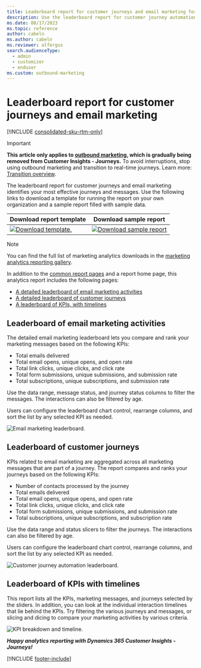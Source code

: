 ```yaml
---
title: Leaderboard report for customer journeys and email marketing for Dynamics 365 Customer Insights - Journeys
description: Use the leaderboard report for customer journey automation and email marketing to identify your most effective marketing activities.
ms.date: 08/17/2023
ms.topic: reference
author: cabeln
ms.author: cabeln
ms.reviewer: alfergus
search.audienceType: 
  - admin
  - customizer
  - enduser
ms.custom: outbound-marketing
---
```


# Leaderboard report for customer journeys and email marketing

[!INCLUDE [consolidated-sku-rtm-only](.././includes/consolidated-sku-rtm-only.md)]

> [!IMPORTANT]
> **This article only applies to [outbound marketing](../user-guide.md), which is gradually being removed from Customer Insights - Journeys.** To avoid interruptions, stop using outbound marketing and transition to real-time journeys. Learn more: [Transition overview](../transition-overview.md).

The leaderboard report for customer journeys and email marketing identifies your most effective journeys and messages. Use the following links to download a template for running the report on your own organization and a sample report filled with sample data.

|Download report template  |Download sample report  |
|---------|---------|
[![Download template.](media/IconDownloadTemplate30.png)](https://github.com/microsoft/Dynamics-365-for-Marketing---Power-BI-Reporting/raw/master/PowerBI-Templates/MarketingAnalyzers%20-%20Journey%26Email%20Leaderboard.pbit)|[![Download sample report](media/IconDownloadReport30.png)](https://github.com/microsoft/Dynamics-365-for-Marketing---Power-BI-Reporting/raw/master/pbx%20files/MarketingAnalyzers%20-%20Journey%26Email%20Leaderboard.pbix)|

> [!NOTE]
> You can find the full list of marketing analytics downloads in the [marketing analytics reporting gallery](analytics-gallery-start.md#gallery).

In addition to the [common report pages](analytics-gallery-framework.md#common-report-pages) and a report home page, this analytics report includes the following pages:

- [A detailed leaderboard of email marketing activities](#email-leaderboard)
- [A detailed leaderboard of customer journeys](#journey-leaderboard)
- [A leaderboard of KPIs, with timelines](#leaderboard-kpis)


<a name="email-leaderboard"></a>

## Leaderboard of email marketing activities

The detailed email marketing leaderboard lets you compare and rank your marketing messages based on the following KPIs:

- Total emails delivered
- Total email opens, unique opens, and open rate
- Total link clicks, unique clicks, and click rate
- Total form submissions, unique submissions, and submission rate
- Total subscriptions, unique subscriptions, and submission rate

Use the data range, message status, and journey status columns to filter the messages. The interactions can also be filtered by age.

Users can configure the leaderboard chart control, rearrange columns, and sort the list by any selected KPI as needed.

![Email marketing leaderboard.](media/Leaderboards/LeaderBoards-EmailLeaderBoardReport.png "Email marketing leaderboard")

<a name="journey-leaderboard"></a>

## Leaderboard of customer journeys

KPIs related to email marketing are aggregated across all marketing messages that are part of a journey. The report compares and ranks your journeys based on the following KPIs:

- Number of contacts processed by the journey
- Total emails delivered
- Total email opens, unique opens, and open rate
- Total link clicks, unique clicks, and click rate
- Total form submissions, unique submissions, and submission rate
- Total subscriptions, unique subscriptions, and subscription rate

Use the data range and status slicers to filter the journeys. The interactions can also be filtered by age.

Users can configure the leaderboard chart control, rearrange columns, and sort the list by any selected KPI as needed.

![Customer journey automation leaderboard.](media/Leaderboards/LeaderBoards-JourneyLeaderBoardReport.png "Customer journey automation leaderboard")

<a name="leaderboard-kpis"></a>

## Leaderboard of KPIs with timelines

This report lists all the KPIs, marketing messages, and journeys selected by the sliders. In addition, you can look at the individual interaction timelines that lie behind the KPIs. Try filtering the various journeys and messages, or slicing and dicing to compare your marketing activities by various criteria.

![KPI breakdown and timeline.](media/Leaderboards/LeaderBoards-ActivityBreakdown.png "KPI breakdown and timeline")

***Happy analytics reporting with Dynamics 365 Customer Insights - Journeys!***


[!INCLUDE [footer-include](.././includes/footer-banner.md)]
